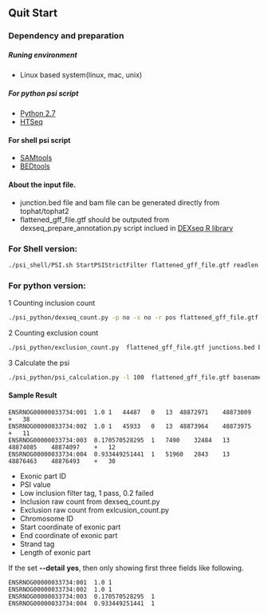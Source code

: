 ## Quit Start 

### Dependency and preparation
##### Runing environment 
* Linux based system(linux, mac, unix)
 
##### For python psi script 
* [Python 2.7](https://www.python.org)
* [HTSeq](http://www-huber.embl.de/HTSeq/doc/overview.html)

#### For shell psi script
* [SAMtools](http://samtools.sourceforge.net/)
* [BEDtools](http://bedtools.readthedocs.org/en/latest/) 

#### About the input file. 
* junction.bed file and bam file can be generated directly  from tophat/tophat2
* flattened_gff_file.gtf should be outputed from dexseq_prepare_annotation.py script inclued in [DEXseq R library](http://bioconductor.org/packages/release/bioc/html/DEXSeq.html)

### For Shell version:
```bash
./psi_shell/PSI.sh StartPSIStrictFilter flattened_gff_file.gtf readlen alignment_file.bam junctions.bed baseName
```
### For python version: 
1  Counting inclusion count
```bash 
./psi_python/dexseq_count.py -p no -s no -r pos flattened_gff_file.gtf  alignment_file.bam basename.inclusion
```
2  Counting exclusion count 
```bash 
./psi_python/exclusion_count.py  flattened_gff_file.gtf junctions.bed basename.exclusion
```
3  Calculate the psi 
```bash 
./psi_python/psi_calculation.py -l 100  flattened_gff_file.gtf basename.inclusion basename.exclusion basename
```
#### Sample Result
```shell 
ENSRNOG00000033734:001	1.0	1	44487	0	13	48872971	48873009	+	38
ENSRNOG00000033734:002	1.0	1	45933	0	13	48873964	48873975	+	11
ENSRNOG00000033734:003	0.170570528295	1	7490	32484	13	48874085	48874097	+	12
ENSRNOG00000033734:004	0.933449251441	1	51960	2843	13	48876463	48876493	+	30
```
*  Exonic part ID
*  PSI value
*  Low inclusion filter tag, 1 pass, 0.2 failed 
*  Inclusion raw count from dexseq_count.py
*  Exclusion raw count from exlcusion_count.py 
*  Chromosome ID
*  Start coordinate of exonic part 
*  End coordinate of exonic part 
*  Strand tag
*  Length of exonic part

If the set **--detail** **yes**, then only showing first three fields like following.
```shell
ENSRNOG00000033734:001	1.0	1
ENSRNOG00000033734:002	1.0	1
ENSRNOG00000033734:003	0.170570528295	1
ENSRNOG00000033734:004	0.933449251441	1
``` 

